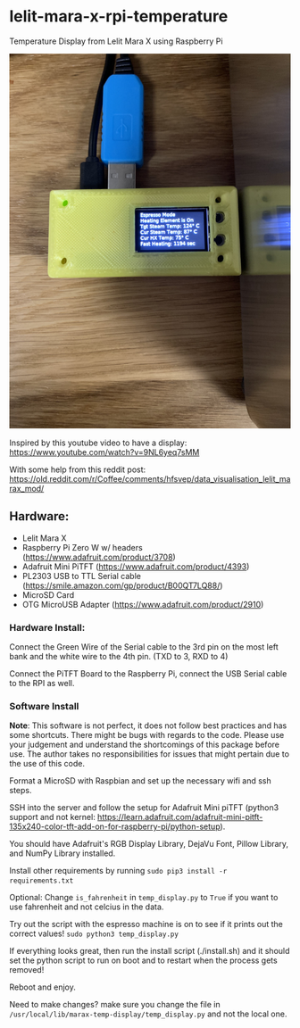 # lelit-mara-x-rpi-temperature
Temperature Display from Lelit Mara X using Raspberry Pi

![Image Of Raspberry Pi in 3D Printed case](./RPiMara.jpeg)

Inspired by this youtube video to have a display: https://www.youtube.com/watch?v=9NL6yeq7sMM

With some help from this reddit post:
https://old.reddit.com/r/Coffee/comments/hfsvep/data_visualisation_lelit_marax_mod/

## Hardware:

* Lelit Mara X
* Raspberry Pi Zero W w/ headers (https://www.adafruit.com/product/3708)
* Adafruit Mini PiTFT (https://www.adafruit.com/product/4393)
* PL2303 USB to TTL Serial cable
(https://smile.amazon.com/gp/product/B00QT7LQ88/)
* MicroSD Card
* OTG MicroUSB Adapter (https://www.adafruit.com/product/2910)


### Hardware Install:
Connect the Green Wire of the Serial cable to the 3rd pin on the most left bank and the white wire to the 4th pin. (TXD to 3, RXD to 4)

Connect the PiTFT Board to the Raspberry Pi, connect the USB Serial cable to the RPI as well.

### Software Install

**Note**: This software is not perfect, it does not follow best practices and has some shortcuts. There might be bugs with regards to the code. Please use your judgement and understand the shortcomings of this package before use. The author takes no responsibilities for issues that might pertain due to the use of this code.

Format a MicroSD with Raspbian and set up the necessary wifi and ssh steps.

SSH into the server and follow the setup for Adafruit Mini piTFT (python3 support and not kernel: https://learn.adafruit.com/adafruit-mini-pitft-135x240-color-tft-add-on-for-raspberry-pi/python-setup).

You should have Adafruit's RGB Display Library, DejaVu Font, Pillow Library, and NumPy Library installed.

Install other requirements by running `sudo pip3 install -r requirements.txt`

Optional: Change `is_fahrenheit` in `temp_display.py` to `True` if you want to use fahrenheit and not celcius in the data.

Try out the script with the espresso machine is on to see if it prints out the correct values! `sudo python3 temp_display.py`

If everything looks great, then run the install script (./install.sh) and it should set the python script to run on boot and to restart when the process gets removed!

Reboot and enjoy.

Need to make changes?
make sure you change the file in `/usr/local/lib/marax-temp-display/temp_display.py` and not the local one.


